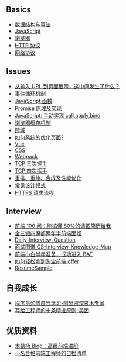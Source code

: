 ## Basics

- [数据结构与算法](https://github.com/zhangzhongjiang/Data-Structures-Algorithms)
- [JavaScript](/Notes/JavaScript.md)
- [浏览器](/Notes/Browser.md)
- [HTTP 协议](/Notes/HTTP.md)
- [网络协议](/Notes/Network.md)
  <!-- - [操作系统](/Notes/OperatingSystem.md) -->
  <!-- - [计算机组成原理](/Notes/Basic.md) -->
  <!-- - [设计模式](/Notes/DesignPatterns.md) -->

## Issues

- [从输入 URL 到页面展示，这中间发生了什么？](/Issues/从输入URL到页面展示.md)
- [事件循环机制](/Issues/事件循环机制.md)
- [JavaScript 函数](/Issues/JavaScript函数.md)
- [Promise 原理及实现](/Issues/Promise原理及实现.md)
- [JavaScript: 手动实现 call,apply,bind](/Code/JS/手动实现call_apply_bind.js)
- [浏览器缓存机制](/Issues/浏览器缓存机制.md)
- [跨域](/Issues/跨域.md)
- [如何系统的优化页面?](/Issues/如何系统的优化页面.md)
- [Vue](/Issues/Vue.md)
- [CSS](/Notes/CSS.md)
- [Webpack](/Issues/Webpack.md)
- [TCP 三次握手](/Issues/TCP三次握手.md)
- [TCP 四次挥手](/Issues/TCP四次挥手.md)
- [重排、重绘、合成及性能优化](/Issues/重排重绘合成.md)
- [常见设计模式](/Issues/常见设计模式.md)
- [HTTPS 请求流程](/Issues/HTTPS请求流程.md)

<!-- ## 后端开发 -->

<!-- - Node

  - [Node.js 实战](https://github.com/zhangzhongjiang/Node.js-in-Action)
  - [Node Hapi 项目实战](https://github.com/zhangzhongjiang/node_hapi)
  - [如何正确的学习 Node.js](https://github.com/i5ting/How-to-learn-node-correctly) -->

<!-- - Java

  - [后端架构师技术图谱](https://github.com/xingshaocheng/architect-awesome)
  - [Java 学习/面试指南](https://github.com/Snailclimb/JavaGuide)
  - [互联网 Java 工程师进阶知识完全扫盲](https://github.com/doocs/advanced-java)
  - [stackoverflow 上 Java 相关回答整理翻译](https://github.com/giantray/stackoverflow-java-top-qa) -->

## Interview

- [前端 100 问：能搞懂 80%的请把简历给我](https://github.com/yygmind/blog/issues/43)
- [金三银四魔都两年半前端面经](https://juejin.im/post/5cb87f9df265da03555c78ec)
- [Daily-Interview-Question](https://github.com/Advanced-Frontend/Daily-Interview-Question)
- [面试图谱 CS-Interview-Knowledge-Map](https://github.com/InterviewMap/CS-Interview-Knowledge-Map)
- [前端小白半年准备，成功进入 BAT](https://github.com/brickspert/blog/issues/16)
- [如何轻松拿到淘宝前端 offer](https://juejin.im/post/5bbc54a2e51d450e5a7445b4)
- [ResumeSample](https://github.com/geekcompany/ResumeSample)

## 自我成长

- [程序员如何自我学习-阿里资深技术专家](https://mp.weixin.qq.com/s/VlpOzxc2NB1Usbr0IJMTIQ)
- [写给工程师的十条精进原则-美团](https://zhuanlan.zhihu.com/p/42262128)

## 优质资料

- [木易杨 Blog：高级前端进阶](https://github.com/yygmind/blog)
- [一名合格前端工程师的自检清单](https://juejin.im/post/5cc1da82f265da036023b628)
